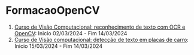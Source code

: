 # FormacaoOpenCV

1. [Curso de Visão Computacional: reconhecimento de texto com OCR e OpenCV](https://cursos.alura.com.br/course/visao-computacional-reconhecimento-texto-ocr-opencv): Inicio 02/03/2024 - Fim 14/03/2024
2. [Curso de Visão computacional: detecção de texto em placas de carro](https://cursos.alura.com.br/course/visao-computacional-deteccao-texto-placas-carro): Inicio 15/03/2024 - Fim 14/03/2024
